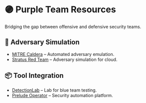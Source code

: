 # 🟣 Purple Team Resources

Bridging the gap between offensive and defensive security teams.

## 🔁 Adversary Simulation
- [MITRE Caldera](https://github.com/mitre/caldera) – Automated adversary emulation.
- [Stratus Red Team](https://github.com/DataDog/stratus-red-team) – Adversary simulation for cloud.

## 📦 Tool Integration
- [DetectionLab](https://github.com/clong/DetectionLab) – Lab for blue team testing.
- [Prelude Operator](https://www.prelude.org/) – Security automation platform.
